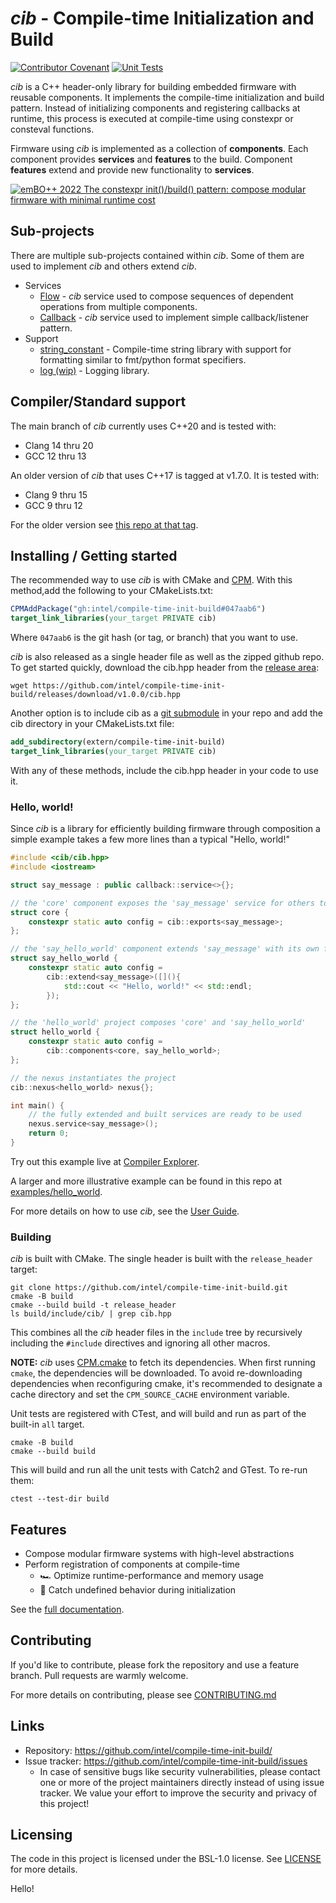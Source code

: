 # *cib* - Compile-time Initialization and Build

[![Contributor Covenant](https://img.shields.io/badge/Contributor%20Covenant-2.1-4baaaa.svg)](CODE_OF_CONDUCT.md)
[![Unit Tests](https://github.com/intel/compile-time-init-build/actions/workflows/unit_tests.yml/badge.svg)](https://github.com/intel/compile-time-init-build/actions/workflows/unit_tests.yml)

 *cib* is a C++ header-only library for building embedded firmware with reusable
components. It implements the compile-time initialization and build pattern. 
Instead of initializing components and registering callbacks at runtime, this
process is executed at compile-time using constexpr or consteval functions.

Firmware using *cib* is implemented as a collection of **components**. Each 
component provides **services** and **features** to the build. Component
**features** extend and provide new functionality to **services**.

[![emBO++ 2022 The constexpr init()/build() pattern: compose modular firmware with minimal runtime cost](https://img.youtube.com/vi/fk0ihqOXER8/0.jpg)](https://www.youtube.com/watch?v=fk0ihqOXER8)

## Sub-projects

There are multiple sub-projects contained within *cib*. Some of them are used
to implement *cib* and others extend *cib*.

* Services
    * [Flow](include/flow) - *cib* service used to compose sequences of dependent
      operations from multiple components.
    * [Callback](include/cib/callback.hpp) - *cib* service used to implement
      simple callback/listener pattern.
* Support
    * [string_constant](include/sc) - Compile-time string library with support for
      formatting similar to fmt/python format specifiers.
    * [log (wip)](include/log) - Logging library.

## Compiler/Standard support

The main branch of *cib* currently uses C++20 and is tested with:
- Clang 14 thru 20
- GCC 12 thru 13

An older version of *cib* that uses C++17 is tagged at v1.7.0. It
is tested with:
- Clang 9 thru 15
- GCC 9 thru 12

For the older version see [this repo at that tag](https://github.com/intel/compile-time-init-build/tree/v1.7.0).

## Installing / Getting started

The recommended way to use *cib* is with CMake and [CPM](https://github.com/cpm-cmake/CPM.cmake).
With this method,add the following to your CMakeLists.txt:

```cmake
CPMAddPackage("gh:intel/compile-time-init-build#047aab6")
target_link_libraries(your_target PRIVATE cib)
```

Where `047aab6` is the git hash (or tag, or branch) that you want to use.

*cib* is also released as a single header file as well as the zipped github repo. 
To get started quickly, download the cib.hpp header from the 
[release area](https://github.com/intel/compile-time-init-build/releases):

```shell
wget https://github.com/intel/compile-time-init-build/releases/download/v1.0.0/cib.hpp
```

Another option is to include cib as a 
[git submodule](https://github.blog/2016-02-01-working-with-submodules/) 
in your repo and add the cib directory in your CMakeLists.txt file:

```cmake
add_subdirectory(extern/compile-time-init-build)
target_link_libraries(your_target PRIVATE cib)
```

With any of these methods, include the cib.hpp header in your code to use it.

### Hello, world!

Since *cib* is a library for efficiently building firmware through composition
a simple example takes a few more lines than a typical "Hello, world!"

```c++
#include <cib/cib.hpp>
#include <iostream>

struct say_message : public callback::service<>{};

// the 'core' component exposes the 'say_message' service for others to extend
struct core {
    constexpr static auto config = cib::exports<say_message>;
};

// the 'say_hello_world' component extends 'say_message' with its own functionality
struct say_hello_world {
    constexpr static auto config =
        cib::extend<say_message>([](){
            std::cout << "Hello, world!" << std::endl;
        });
};

// the 'hello_world' project composes 'core' and 'say_hello_world'
struct hello_world {
    constexpr static auto config =
        cib::components<core, say_hello_world>;
};

// the nexus instantiates the project
cib::nexus<hello_world> nexus{};

int main() {
    // the fully extended and built services are ready to be used
    nexus.service<say_message>();
    return 0;
}
```

Try out this example live at [Compiler Explorer](https://godbolt.org/z/4rsfWaPnP).

A larger and more illustrative example can be found in this repo at
[examples/hello_world](examples/hello_world).

For more details on how to use *cib*, see the [User Guide](USER_GUIDE.md).

### Building

*cib* is built with CMake. The single header is built with the 
`release_header` target:

```shell
git clone https://github.com/intel/compile-time-init-build.git
cmake -B build
cmake --build build -t release_header
ls build/include/cib/ | grep cib.hpp
```

This combines all the *cib* header files in the `include` tree by recursively
including the `#include` directives and ignoring all other macros.

**NOTE:** *cib* uses [CPM.cmake](https://github.com/cpm-cmake/CPM.cmake) to
fetch its dependencies. When first running `cmake`, the dependencies will be
downloaded. To avoid re-downloading dependencies when reconfiguring cmake, it's
recommended to designate a cache directory and set the `CPM_SOURCE_CACHE`
environment variable.

Unit tests are registered with CTest, and will build and run as part of the
built-in `all` target.

```shell
cmake -B build
cmake --build build
```

This will build and run all the unit tests with Catch2 and GTest. To re-run them:

```shell
ctest --test-dir build
```

## Features

* Compose modular firmware systems with high-level abstractions
* Perform registration of components at compile-time
  * 🏎 Optimize runtime-performance and memory usage
  * 🦺 Catch undefined behavior during initialization

See the [full documentation](https://intel.github.io/compile-time-init-build/).

## Contributing

If you'd like to contribute, please fork the repository and use a feature
branch. Pull requests are warmly welcome.

For more details on contributing, please see [CONTRIBUTING.md](CONTRIBUTING.md)

## Links

- Repository: https://github.com/intel/compile-time-init-build/
- Issue tracker: https://github.com/intel/compile-time-init-build/issues
    - In case of sensitive bugs like security vulnerabilities, please contact
      one or more of the project maintainers directly instead of using issue 
      tracker. We value your effort to improve the security and privacy of this
      project!
    
## Licensing

The code in this project is licensed under the BSL-1.0 license. See 
[LICENSE](LICENSE) for more details.

Hello!
